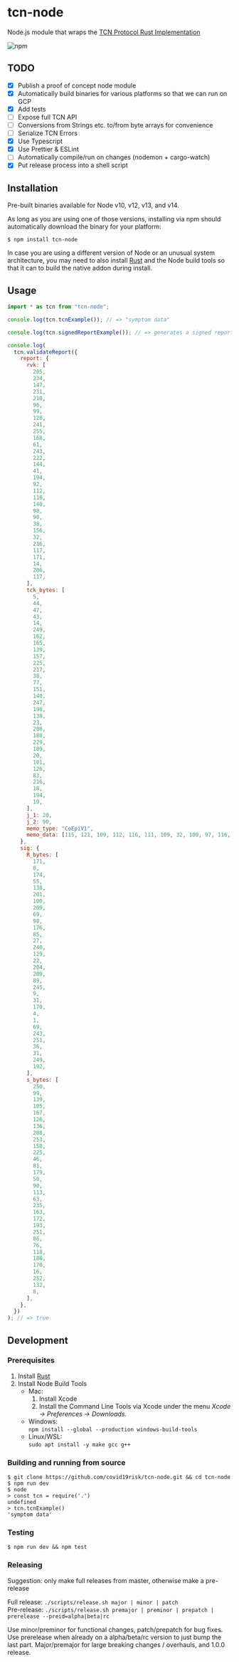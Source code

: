 # tcn-node

Node.js module that wraps the [TCN Protocol Rust Implementation](https://github.com/TCNCoalition/TCN)

![npm](https://img.shields.io/npm/v/tcn-node)

## TODO

- [x] Publish a proof of concept node module
- [x] Automatically build binaries for various platforms so that we can run on GCP
- [x] Add tests
- [ ] Expose full TCN API
- [ ] Conversions from Strings etc. to/from byte arrays for convenience
- [ ] Serialize TCN Errors
- [x] Use Typescript
- [x] Use Prettier & ESLint
- [ ] Automatically compile/run on changes (nodemon + cargo-watch)
- [x] Put release process into a shell script

## Installation

Pre-built binaries available for Node v10, v12, v13, and v14.

As long as you are using one of those versions, installing via npm should automatically download the binary for your platform:

```
$ npm install tcn-node
```

In case you are using a different version of Node or an unusual system architecture, you may need to also install [Rust](https://www.rust-lang.org/tools/install) and the Node build tools so that it can to build the native addon during install.

## Usage

```js
import * as tcn from "tcn-node";

console.log(tcn.tcnExample()); // => "symptom data"

console.log(tcn.signedReportExample()); // => generates a signed report as JSON

console.log(
  tcn.validateReport({
    report: {
      rvk: [
        205,
        234,
        147,
        231,
        210,
        96,
        99,
        128,
        241,
        255,
        168,
        61,
        243,
        222,
        144,
        41,
        194,
        92,
        112,
        118,
        140,
        98,
        90,
        38,
        156,
        32,
        216,
        117,
        171,
        14,
        206,
        117,
      ],
      tck_bytes: [
        5,
        44,
        47,
        43,
        14,
        249,
        162,
        165,
        139,
        157,
        225,
        217,
        38,
        77,
        151,
        140,
        247,
        198,
        138,
        23,
        208,
        188,
        229,
        189,
        20,
        101,
        126,
        83,
        216,
        18,
        194,
        19,
      ],
      j_1: 20,
      j_2: 90,
      memo_type: "CoEpiV1",
      memo_data: [115, 121, 109, 112, 116, 111, 109, 32, 100, 97, 116, 97],
    },
    sig: {
      R_bytes: [
        171,
        0,
        174,
        55,
        138,
        201,
        100,
        209,
        69,
        98,
        176,
        85,
        27,
        240,
        129,
        22,
        204,
        209,
        89,
        245,
        9,
        31,
        170,
        4,
        1,
        69,
        243,
        251,
        36,
        31,
        249,
        192,
      ],
      s_bytes: [
        250,
        99,
        139,
        105,
        167,
        126,
        136,
        208,
        253,
        158,
        225,
        46,
        81,
        179,
        50,
        90,
        113,
        63,
        235,
        163,
        172,
        193,
        251,
        86,
        76,
        118,
        188,
        170,
        16,
        252,
        132,
        8,
      ],
    },
  })
); // => true
```

## Development

### Prerequisites

1. Install [Rust](https://www.rust-lang.org/tools/install)
2. Install Node Build Tools
   - Mac:
     1. Install Xcode
     2. Install the Command Line Tools via Xcode under the menu
        _Xcode → Preferences → Downloads._
   - Windows:  
     `npm install --global --production windows-build-tools`
   - Linux/WSL:  
     `sudo apt install -y make gcc g++`

### Building and running from source

```
$ git clone https://github.com/covid19risk/tcn-node.git && cd tcn-node
$ npm run dev
$ node
> const tcn = require('.')
undefined
> tcn.tcnExample()
'symptom data'
```

### Testing

```
$ npm run dev && npm test
```

### Releasing

Suggestion: only make full releases from master, otherwise make a pre-release

Full release: `./scripts/release.sh major | minor | patch`  
Pre-release: `./scripts/release.sh premajor | preminor | prepatch | prerelease --preid=alpha|beta|rc`

Use minor/preminor for functional changes, patch/prepatch for bug fixes.  
Use prerelease when already on a alpha/beta/rc version to just bump the last part.
Major/premajor for large breaking changes / overhauls, and 1.0.0 release.
